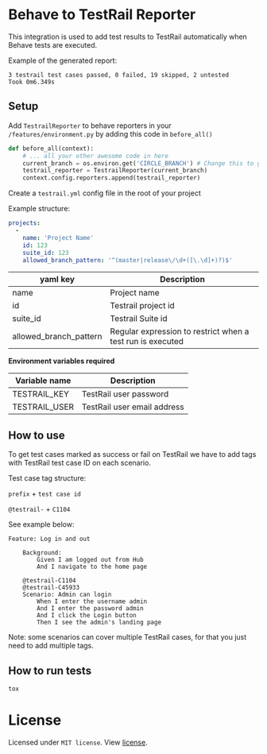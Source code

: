# Behave to TestRail Reporter

This integration is used to add test results to TestRail automatically when Behave tests are executed.


Example of the generated report:

```
3 testrail test cases passed, 0 failed, 19 skipped, 2 untested
Took 0m6.349s
```


## Setup

Add `TestrailReporter` to behave reporters in your `/features/environment.py` by adding this code in `before_all()`

```python
def before_all(context):
    # ... all your other awesome code in here
    current_branch = os.environ.get('CIRCLE_BRANCH') # Change this to get the current build branch of your CI system
    testrail_reporter = TestrailReporter(current_branch)
    context.config.reporters.append(testrail_reporter)
```


Create a `testrail.yml` config file in the root of your project


Example structure:


```yaml
projects:
  -
    name: 'Project Name'
    id: 123
    suite_id: 123
    allowed_branch_pattern: '^(master|release\/\d+([\.\d]+)?)$'
```

| yaml key               | Description                                                |
| ---------------------- | ---------------------------------------------------------- |
| name                   | Project name                                               |  
| id                     | Testrail project id                                        |  
| suite_id               | Testrail Suite id                                          |  
| allowed_branch_pattern | Regular expression to restrict when a test run is executed |  


**Environment variables required**

| Variable name       | Description                 |
| ------------------- | --------------------------- |
| TESTRAIL_KEY        | TestRail user password      |
| TESTRAIL_USER       | TestRail user email address |



## How to use

To get test cases marked as success or fail on TestRail we have to add tags with TestRail test case ID
on each scenario.

Test case tag structure:

`prefix` + `test case id`

`@testrail-` + `C1104`

See example below:

```gherkin
Feature: Log in and out

    Background:
        Given I am logged out from Hub
        And I navigate to the home page

    @testrail-C1104
    @testrail-C45933
    Scenario: Admin can login
        When I enter the username admin
        And I enter the password admin
        And I click the Login button
        Then I see the admin's landing page
```

Note: some scenarios can cover multiple TestRail cases, for that you just need to add multiple tags.

## How to run tests

```
tox
```


# License
Licensed under `MIT license`. View [license](LICENSE).
